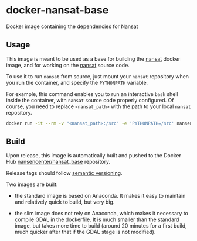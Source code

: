 # docker-nansat-base
Docker image containing the dependencies for Nansat

## Usage

This image is meant to be used as a base for building the [nansat](https://hub.docker.com/repository/docker/nansencenter/nansat) docker image, and for working on the [nansat](https://github.com/nansencenter/nansat) source code.

To use it to run `nansat` from source, just mount your `nansat` repository when you run the container, and specify the `PYTHONPATH` variable.

For example, this command enables you to run an interactive `bash` shell inside the container, with `nansat` source code properly configured. Of course, you need to replace `<nansat_path>` with the path to your local `nansat` repository.

```sh
docker run -it --rm -v "<nansat_path>:/src" -e 'PYTHONPATH=/src' nansencenter/nansat_base bash
```

## Build

Upon release, this image is automatically built and pushed to the Docker Hub [nansencenter/nansat_base](https://hub.docker.com/repository/docker/nansencenter/nansat_base) repository.

Release tags should follow [semantic versioning](https://semver.org/).

Two images are built:

- the standard image is based on Anaconda. It makes it easy to maintain and relatively quick to
  build, but very big.

- the slim image does not rely on Anaconda, which makes it necessary to compile GDAL in the
  dockerfile. It is much smaller than the standard image, but takes more time to build
  (around 20 minutes for a first build, much quicker after that if the GDAL stage is not modified).
